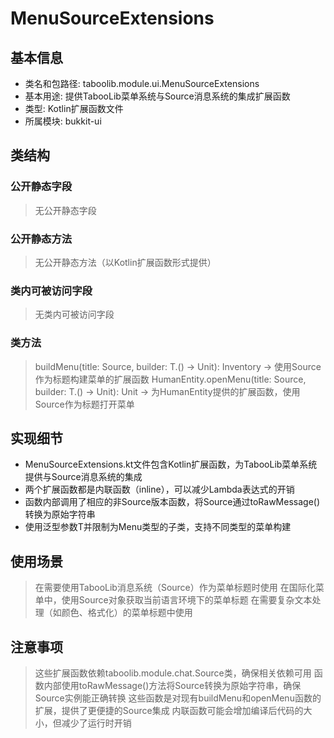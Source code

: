 # MenuSourceExtensions

## 基本信息
- 类名和包路径: taboolib.module.ui.MenuSourceExtensions
- 基本用途: 提供TabooLib菜单系统与Source消息系统的集成扩展函数
- 类型: Kotlin扩展函数文件
- 所属模块: bukkit-ui

## 类结构

### 公开静态字段
> 无公开静态字段

### 公开静态方法
> 无公开静态方法（以Kotlin扩展函数形式提供）

### 类内可被访问字段
> 无类内可被访问字段

### 类方法
> buildMenu<T : Menu>(title: Source, builder: T.() -> Unit): Inventory -> 使用Source作为标题构建菜单的扩展函数
> HumanEntity.openMenu<T : Menu>(title: Source, builder: T.() -> Unit): Unit -> 为HumanEntity提供的扩展函数，使用Source作为标题打开菜单

## 实现细节
- MenuSourceExtensions.kt文件包含Kotlin扩展函数，为TabooLib菜单系统提供与Source消息系统的集成
- 两个扩展函数都是内联函数（inline），可以减少Lambda表达式的开销
- 函数内部调用了相应的非Source版本函数，将Source通过toRawMessage()转换为原始字符串
- 使用泛型参数T并限制为Menu类型的子类，支持不同类型的菜单构建

## 使用场景
> 在需要使用TabooLib消息系统（Source）作为菜单标题时使用
> 在国际化菜单中，使用Source对象获取当前语言环境下的菜单标题
> 在需要复杂文本处理（如颜色、格式化）的菜单标题中使用

## 注意事项
> 这些扩展函数依赖taboolib.module.chat.Source类，确保相关依赖可用
> 函数内部使用toRawMessage()方法将Source转换为原始字符串，确保Source实例能正确转换
> 这些函数是对现有buildMenu和openMenu函数的扩展，提供了更便捷的Source集成
> 内联函数可能会增加编译后代码的大小，但减少了运行时开销
